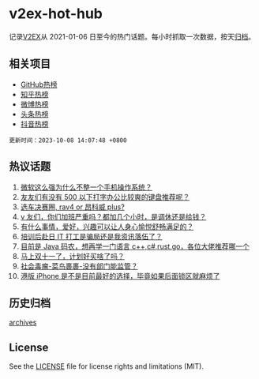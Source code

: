# v2ex-hot-hub

 记录[V2EX](https://www.v2ex.com/)从 2021-01-06 日至今的热门话题。每小时抓取一次数据，按天[归档](archives)。
 
 ## 相关项目

- [GitHub热榜](https://github.com/snaildev/github-hot-hub)
- [知乎热榜](https://github.com/snaildev/zhihu-hot-hub)
- [微博热榜](https://github.com/snaildev/weibo-hot-hub)
- [头条热榜](https://github.com/snaildev/toutiao-hot-hub)
- [抖音热榜](https://github.com/snaildev/douyin-hot-hub)


 `更新时间：2023-10-08 14:07:48 +0800`

## 热议话题

1. [微软这么强为什么不整一个手机操作系统？](https://www.v2ex.com/t/979665)
1. [友友们有没有 500 以下打字办公比较爽的键盘推荐呢？](https://www.v2ex.com/t/979678)
1. [选车决赛圈, rav4 or 昂科威 plus?](https://www.v2ex.com/t/979692)
1. [v 友们，你们加班严重吗？都加几个小时，是调休还是给钱？](https://www.v2ex.com/t/979525)
1. [有什么事情，爱好，兴趣可以让人身心愉悦舒畅满足的？](https://www.v2ex.com/t/979612)
1. [培训后赴日 IT 打工是骗局还是我资讯落伍了？](https://www.v2ex.com/t/979583)
1. [目前是 Java 码农，想再学一门语言 c++,c#,rust,go，各位大佬推荐哪一个](https://www.v2ex.com/t/979574)
1. [马上双十一了，计划好买啥了吗？](https://www.v2ex.com/t/979778)
1. [社会毒瘤-菜鸟裹裹-没有部门能监管？](https://www.v2ex.com/t/979772)
1. [港版 iPhone 是不是目前最好的选择，毕竟如果后面锁区就麻烦了](https://www.v2ex.com/t/979653)

## 历史归档

[archives](archives)

## License

See the [LICENSE](LICENSE) file for license rights and limitations (MIT).
